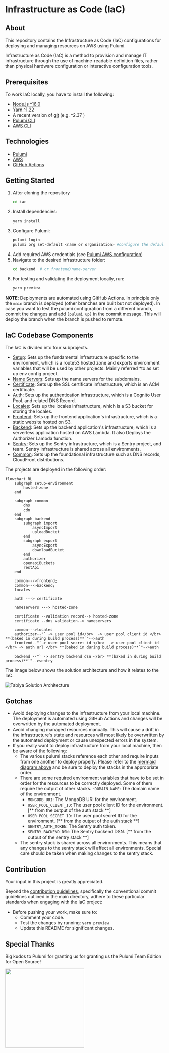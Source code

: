# Infrastructure as Code (IaC)

## About
This repository contains the Infrastructure as Code (IaC) configurations for deploying and managing resources on AWS using Pulumi.

Infrastructure as Code (IaC) is a method to provision and manage IT infrastructure through the use of machine-readable definition files, rather than physical hardware configuration or interactive configuration tools.

## Prerequisites 

To work IaC locally, you have to install the following:

* [Node.js ^16.0](https://nodejs.org/dist/latest-v16.x/)
* [Yarn ^1.22](https://classic.yarnpkg.com/en/) 
* A recent version of [git](https://git-scm.com/) (e.g. ^2.37 )
* [Pulumi CLI](https://www.pulumi.com/docs/install/)
* [AWS CLI](https://aws.amazon.com/cli/)

## Technologies
- [Pulumi](https://www.pulumi.com/product/)
- [AWS](https://aws.amazon.com/)
- [GitHub Actions](https://docs.github.com/en/actions)
## Getting Started
1. After cloning the repository
    ```bash
    cd iac
    ```
2. Install dependencies:
    ```bash
    yarn install
    ```
3. Configure Pulumi:
    ```bash
    pulumi login
    pulumi org set-default <name or organization> #configure the default organization if necessary
    ```
4. Add required AWS credentials (see [Pulumi AWS configuration](https://www.pulumi.com/registry/packages/aws/installation-configuration/))
5. Navigate to the desired infrastructure folder:
    ```bash
    cd backend  # or frontend/name-server
    ```
6. For testing and validating the deployment locally, run: 
    ```bash
    yarn preview
    ```
**NOTE**: Deployments are automated using GitHub Actions. In principle only the `main` branch is deployed (other branches are built but not deployed). In case you want to test the pulumi configuration from a different branch, commit the changes and add `[pulumi up]` in the  commit message. This will deploy the branch when the branch is pushed to remote.

## IaC Codebase Components 
The IaC is divided into four subprojects.

- [Setup](setup-environment): Sets up the fundamental infrastructure specific to the environment, which is a route53 hosted zone and exports environment variables that will be used by other projects. Mainly referred *to as set up env config project.
- [Name Servers](name-servers): Sets up the name servers for the subdomains.
- [Certificate](certificate): Sets up the SSL certificate infrastructure, which is an ACM certificate.
- [Auth](auth): Sets up the authentication infrastructure, which is a Cognito User Pool. and related DNS Record.
- [Locales](locales): Sets up the locales infrastructure, which is a S3 bucket for storing the locales.
- [Frontend](frontend): Sets up the frontend application's infrastructure, which is a static website hosted on S3.
- [Backend](backend): Sets up the backend application's infrastructure, which is a serverless application hosted on AWS Lambda. It also Deploys the Authorizer Lambda function.
- [Sentry](sentry): Sets up the Sentry infrastructure, which is a Sentry project, and team. Sentry infrastructure is shared across all environments.
- [Common](common): Sets up the foundational infrastructure such as DNS records, CloudFront distributions.

The projects are deployed in the following order:
 
```mermaid
flowchart RL
    subgraph setup-environment
        hosted-zone
    end

    subgraph common
        dns
        cdn
    end
    subgraph backend
        subgraph import
            asyncImport
            uploadBucket
        end
        subgraph export
            asyncExport
            downloadBucket
        end
        authorizer
        openapiBuckets
        restApi
    end

    common--->frontend;
    common--->backend;
    locales

    auth ---> certificate

    nameservers ---> hosted-zone

    certificate --validation record--> hosted-zone
    certificate --dns validation--> nameservers

    common--->locales
    authorizer--"` -> user pool id</br>  -> user pool client id </br>   **(baked in during build process)**`"-->auth
    frontend--"`-> user pool secret id </br>  -> user pool client id </br> -> auth url </br> **(baked in during build process)**`"-->auth

    backend --"` -> sentry backend dsn </br> **(baked in during build process)**`"-->sentry
```

The image below shows the solution architecture and how it relates to the IaC.

![Tabiya Solution Architecture](https://lucid.app/publicSegments/view/55bf8274-afe9-4675-95c0-90779a45a0df/image.png)


## Gotchas
- Avoid deploying changes to the infrastructure from your local machine. The deployment is automated using GitHub Actions and changes will be overwritten by the automated deployment.
- Avoid changing managed resources manually. This will cause a drift in the infrastructure's state and resources will most likely be overwritten by the automated deployment or cause unexpected errors in the system.
- If you really want to deploy infrastructure from your local machine, then be aware of the following:
    - The various pulumi stacks reference each other and require inputs from one another to deploy properly. Please refer to the [mermaid diagram above](#) and be sure to deploy the stacks in the appropriate order.
    - There are some required environment variables that have to be set in order for the resources to be correctly deployed. Some of them require the output of other stacks.
        -`DOMAIN_NAME`: The domain name of the environment.
        - `MONGODB_URI`: The MongoDB URI for the environment.
        - `USER_POOL_CLIENT_ID`: The user pool client ID for the environment. [** from the output of the auth stack **]
        - `USER_POOL_SECRET_ID`: The user pool secret ID for the environment. [** from the output of the auth stack **]
        - `SENTRY_AUTH_TOKEN`: The Sentry auth token.
        - `SENTRY_BACKEND_DSN`: The Sentry backend DSN. [** from the output of the sentry stack **]
    - The sentry stack is shared across all environments. This means that any changes to the sentry stack will affect all environments. Special care should be taken when making changes to the sentry stack.

## Contribution
Your input in this project is greatly appreciated.

Beyond the [contribution guidelines](/README.md#contribution-guidelines), specifically the conventional commit guidelines outlined in the main directory, adhere to these particular standards when engaging with the IaC project:

- Before pushing your work, make sure to:
    - Comment your code.
    - Test the changes by running: `yarn preview`
    - Update this README for significant changes.
      
## Special Thanks
Big kudos to Pulumi for granting us for granting us the Pulumi Team Edition for Open Source! 

<img src="https://www.pulumi.com/images/pricing/team-oss.svg" width="250">
